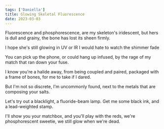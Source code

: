 ```yaml
---
tags: ['Daniella']
title: Glowing Skeletal Fluorescence
date: 2023-03-03
---
```


Fluorescence and phosphorescence,
are my skeleton's iridescent,
but hers is dull and grainy,
the bone has lost its sheen firmly.

I hope she's still glowing in UV or IR
I would hate to watch the shimmer fade

You can pick up the phone,
or could hang up infused,
by the rage of my match
that ran down your fuse.

I know you're a halide away,
from being coupled and paired,
packaged with a frame of bones,
for me to take if I dared.

But I'm not so discrete,
I'm uncommonly found,
next to the metals that
are composing your salts.

Let's try out a blacklight,
a fluoride-beam lamp.
Get me some black ink,
and a lead-weighted stamp.

I'll show you your matchbox,
and you'll play with the reds,
we're phosphorescent sweetie,
we still glow when we're dead.

